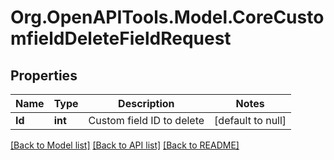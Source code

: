# Org.OpenAPITools.Model.CoreCustomfieldDeleteFieldRequest

## Properties

Name | Type | Description | Notes
------------ | ------------- | ------------- | -------------
**Id** | **int** | Custom field ID to delete | [default to null]

[[Back to Model list]](../README.md#documentation-for-models) [[Back to API list]](../README.md#documentation-for-api-endpoints) [[Back to README]](../README.md)

